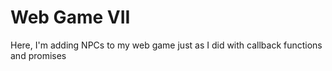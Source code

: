 # Web Game VII

Here, I'm adding NPCs to my web game just as I did with callback functions and promises